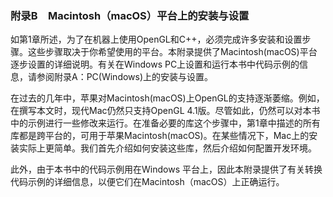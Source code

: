 ### 附录B　Macintosh（macOS）平台上的安装与设置

如第1章所述，为了在机器上使用OpenGL和C++，必须完成许多安装和设置步骤。这些步骤取决于你希望使用的平台。本附录提供了Macintosh(macOS)平台逐步设置的详细说明。有关在Windows PC上设置和运行本书中代码示例的信息，请参阅附录A：PC(Windows)上的安装与设置。

在过去的几年中，苹果对Macintosh(macOS)上OpenGL的支持逐渐萎缩。例如，在撰写本文时，现代Mac仍然只支持OpenGL 4.1版。尽管如此，仍然可以对本书中的示例进行一些修改来运行。在准备必要的库这个步骤中，第1章中描述的所有库都是跨平台的，可用于苹果Macintosh(macOS)。在某些情况下，Mac上的安装实际上更简单。我们首先介绍如何安装这些库，然后介绍如何配置开发环境。

此外，由于本书中的代码示例用在Windows 平台上，因此本附录提供了有关转换代码示例的详细信息，以便它们在Macintosh（macOS）上正确运行。


